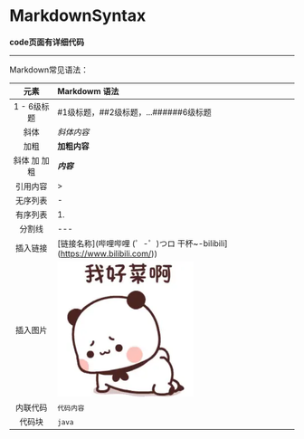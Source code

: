 # MarkdownSyntax

**code页面有详细代码**

<hr>

Markdown常见语法：

|    元素    | Markdowm 语法                                                   |
| :------: | :------------------------------------------------------------ |
| 1 - 6级标题 | #1级标题，##2级标题，...######6级标题                                 |
|    斜体    | *斜体内容*                                                      |
|    加粗    | **加粗内容**                                                    |
| 斜体 加 加粗  | ***内容***                                                    |
|   引用内容   | >                                                             |
|   无序列表   | -                                                             |
|   有序列表   | 1.                                                            |
|   分割线    | ---                                                           |
|   插入链接   | [链接名称](哔哩哔哩 (゜-゜)つロ 干杯~-bilibili](https://www.bilibili.com/)) |
|   插入图片   | ![ 图片名称 ](11.jpg)                                             |
|   内联代码   | `代码内容`                                                        |
|   代码块    | ```java ```                                                  |
